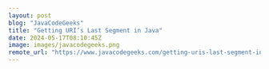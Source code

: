 ```yaml
---
layout: post
blog: "JavaCodeGeeks"
title: "Getting URI’s Last Segment in Java"
date: 2024-05-17T08:10:45Z
image: images/javacodegeeks.png
remote_url: "https://www.javacodegeeks.com/getting-uris-last-segment-in-java.html"
---
```

